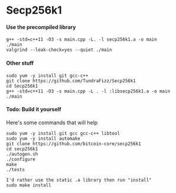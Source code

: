 # Secp256k1

#### Use the precompiled library

```
g++ -std=c++11 -O3 -s main.cpp -L. -l secp256k1.a -o main
./main
valgrind --leak-check=yes --quiet ./main
```

#### Other stuff

```
sudo yum -y install git gcc-c++
git clone https://github.com/TundraFizz/Secp256k1
cd Secp256k1
g++ -std=c++11 -O3 -s main.cpp -L . -l :libsecp256k1.a -o main
./main
```

#### Todo: Build it yourself

Here's some commands that will help

```
sudo yum -y install git gcc gcc-c++ libtool
sudo yum -y install automake
git clone https://github.com/bitcoin-core/secp256k1
cd secp256k1
./autogen.sh
./configure
make
./tests

I'd rather use the static .a library then run "install"
sudo make install
```
